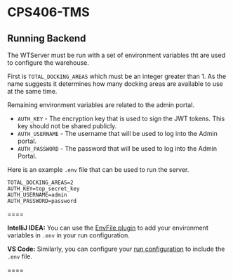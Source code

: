 # CPS406-TMS

## Running Backend

The WTServer must be run with a set of environment variables tht are used to
configure the warehouse.

First is `TOTAL_DOCKING_AREAS` which must be an integer greater than 1. As the name suggests
it determines how many docking areas are available to use at the same time.

Remaining environment variables are related to the admin portal.
- `AUTH_KEY` - The encryption key that is used to sign the JWT tokens. This key should not be shared publicly.
- `AUTH_USERNAME` - The username that will be used to log into the Admin portal.
- `AUTH_PASSWORD` - The password that will be used to log into the Admin Portal.

Here is an example `.env` file that can be used to run the server.
```
TOTAL_DOCKING_AREAS=2
AUTH_KEY=top_secret_key
AUTH_USERNAME=admin
AUTH_PASSWORD=password
```

====

**IntelliJ IDEA:** 
You can use the [EnvFile plugin](https://plugins.jetbrains.com/plugin/7861-envfile) to add
your environment variables in `.env` in your run configuration.

**VS Code:**
Similarly, you can configure your [run configuration](https://code.visualstudio.com/docs/editor/debugging) to
include the `.env` file.

====